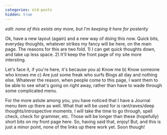 ```yaml
---
categories: old-posts
hidden: true
---
```


_edit: none of this exists any more, but I'm keeping it here for posterity_

Ok, have a new layout (again) and a new way of doing this now. Quick bits, everyday thoughts, whatever strikes my fancy will be here, on the main page. The reasons for this are two fold. 1) I can get quick thoughts down, and take up less space. 2) It'll keep the front page of my site more intersting.

Let's face it, if you're here, it's because you
a) Know me b) Know someone who knows me c) Are just some freak who surfs Blogs all day and nothing else. Whatever the reason, when people come to this page, I want them to be able to see what's going on right away, rather than have to wade through some complicated menu.

For the more astute among you, you have noticed that I have a Journal menu item up there as well. What that will be used for is rant/raves/deep thoughts/introspective moments. I will take the time to go through, spell check, check for grammer, etc. Those will be longer than these (hopefully) short bits on my front page here. So, having said that, enjoy! But, and this is just a minor point, none of the links up there work yet. Soon though!

